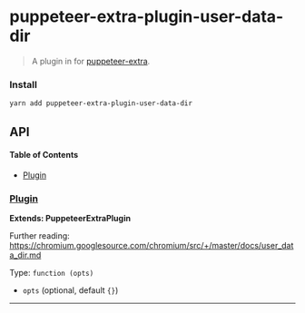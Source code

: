# puppeteer-extra-plugin-user-data-dir

> A plugin in for [puppeteer-extra](https://github.com/berstend/puppeteer-extra).

### Install

```bash
yarn add puppeteer-extra-plugin-user-data-dir
```

## API

<!-- Generated by documentation.js. Update this documentation by updating the source code. -->

#### Table of Contents

-   [Plugin](#plugin)

### [Plugin](https://github.com/berstend/puppeteer-extra/blob/8695f3d8cfbf1cbcdc3cbb0ed429508420457d96/packages/puppeteer-extra-plugin-user-data-dir/index.js#L19-L113)

**Extends: PuppeteerExtraPlugin**

Further reading:
<https://chromium.googlesource.com/chromium/src/+/master/docs/user_data_dir.md>

Type: `function (opts)`

-   `opts`   (optional, default `{}`)

* * *
